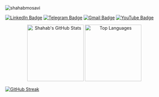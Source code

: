 <img src="https://komarev.com/ghpvc/?username=shahabmosavi" alt="shahabmosavi" />

[![LinkedIn Badge](https://img.shields.io/badge/-Shahab%20Mosavi-0072b1?style=flat&logo=Linkedin&logoColor=white)](https://www.linkedin.com/in/shahab-mosavi/)
[![Telegram Badge](https://img.shields.io/badge/-Telegram-blue?style=flat&logo=telegram&logoColor=white)](https://t.me/sparrowolf)
[![Gmail Badge](https://img.shields.io/badge/-shahab.programming.git@gmail.com-c14438?style=flat&logo=gmail&logoColor=white)](mailto:shahab.programming.git@gmail.com)
[![YouTube Badge](https://img.shields.io/badge/-YouTube-red?style=flat&logo=youtube&logoColor=white)](https://www.youtube.com/@shahab.programming)


<p align="center">
  <img src="https://github-readme-stats.vercel.app/api?username=shahabmosavi&show_icons=true&theme=tokyonight" alt="Shahab's GitHub Stats" height="180"/>
  <img src="https://github-readme-stats.vercel.app/api/top-langs/?username=shahabmosavi&layout=compact&theme=tokyonight" alt="Top Languages" height="180"/>
</p>

[![GitHub Streak](https://streak-stats.demolab.com?user=shahabmosavi&theme=tokyonight)](https://git.io/streak-stats)
